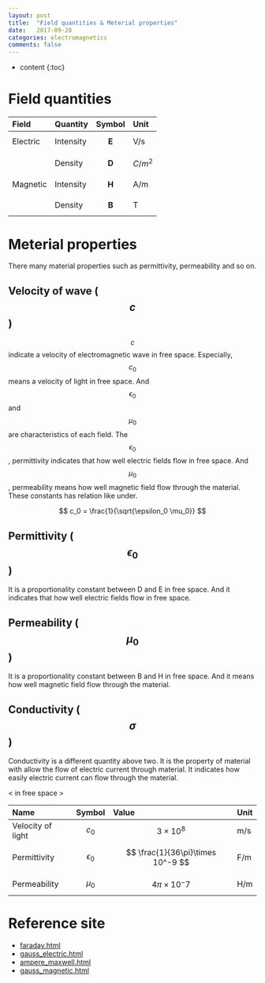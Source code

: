 ```yaml
---
layout: post
title:  "Field quantities & Meterial properties"
date:   2017-09-28
categories: electromagnetics
comments: false
---
```


<script type="text/javascript" src="http://cdn.mathjax.org/mathjax/latest/MathJax.js?config=TeX-AMS-MML_HTMLorMML"></script>

* content
{:toc}

# Field quantities

|   Field  |  Quantity |      Symbol     |     Unit    |
| :------- | :-------- | :-------------- | :---------- |
| Electric | Intensity | $$ \mathbf{E} $$ |     V/s     |  
|          | Density   | $$ \mathbf{D} $$ | $$ C/m^2 $$ |  
| Magnetic | Intensity | $$ \mathbf{H} $$ |     A/m     |  
|          | Density   | $$ \mathbf{B} $$ |      T      |  



# Meterial properties   
There many material properties such as permittivity, permeability and so on.

## Velocity of wave ($$ c $$)  
$$ c $$ indicate a velocity of electromagnetic wave in free space. Especially, $$ c_0 $$ means a velocity of light in free space. And $$ \epsilon_0 $$ and $$ \mu_0 $$ are characteristics of each field. The $$ \epsilon_0 $$, permittivity indicates that how well electric fields flow in free space. And $$ \mu_0 $$, permeability means how well magnetic field flow through the material.
These constants has relation like under.

$$ c_0 = \frac{1}{\sqrt{\epsilon_0 \mu_0}} $$

## Permittivity ($$ \epsilon_0 $$)
It is a proportionality constant between D and E in free space. And it indicates that how well electric fields flow in free space.

## Permeability ($$ \mu_0 $$)
It is a proportionality constant between B and H in free space. And it means how well magnetic field flow through the material.

## Conductivity ($$ \sigma $$)
Conductivity is a different quantity above two. It is the property of material with allow the flow of electric current through material. It indicates how easily electric current can flow through the material.




< in free space >    

|        Name       |       Symbol      |               Value              |    Unit    |   
| :---------------- | :---------------- | :------------------------------- | :--------- |   
| Velocity of light |    $$ c_0 $$      | $$ 3\times 10^8 $$               |    m/s     |  
| Permittivity      | $$ \epsilon_0 $$  | $$ \frac{1}{36\pi}\times 10^-9 $$|    F/m     |  
| Permeability      |    $$ \mu_0 $$    | $$ 4\pi\times 10^-7 $$           |    H/m     |


   
# Reference site
* [faraday.html](https://em.geosci.xyz/content/maxwell1_fundamentals/formative_laws/faraday.html)
* [gauss_electric.html](https://em.geosci.xyz/content/maxwell1_fundamentals/formative_laws/gauss_electric.html)
* [ampere_maxwell.html](https://em.geosci.xyz/content/maxwell1_fundamentals/formative_laws/ampere_maxwell.html)
* [gauss_magnetic.html](https://em.geosci.xyz/content/maxwell1_fundamentals/formative_laws/gauss_magnetic.html)
